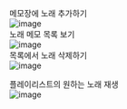 메모장에 노래 추가하기
<br/>
![image](https://github.com/gwidding/Mp3_Player/assets/135992700/62da4bdb-dd5a-44ed-bbf9-f2b3a3c9c16c)
<br/>
노래 메모 목록 보기
<br/>
![image](https://github.com/gwidding/Mp3_Player/assets/135992700/63b8f4d4-73fc-4d8b-81ec-cee2c6f60d87)
<br/>
목록에서 노래 삭제하기
<br/>
![image](https://github.com/gwidding/Mp3_Player/assets/135992700/02cc0e93-09f9-49c6-988a-1b036dd7d0af)
<br/>

플레이리스트의 원하는 노래 재생
<br/>
![image](https://github.com/gwidding/Mp3_Player/assets/135992700/10692bb0-8d11-4c15-9804-125a15b470a9)
<br/>


